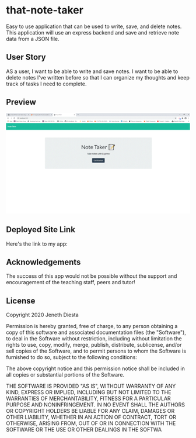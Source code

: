 # that-note-taker
Easy to use application that can be used to write, save, and delete notes. This application will use an express backend and save and retrieve note data from a JSON file.

## User Story
AS a user, I want to be able to write and save notes.
I want to be able to delete notes I've written before so that I can organize my thoughts and keep track of tasks I need to complete.



## Preview
![alt-text](noteTaker.GIF)

## Deployed Site Link
Here's the link to my app:  

## Acknowledgements
The success of this app would not be possible without the support and encouragement of the teaching staff, peers and tutor!  

## License
Copyright 2020 Jeneth Diesta

Permission is hereby granted, free of charge, to any person obtaining a copy of this software and associated documentation files (the "Software"), to deal in the Software without restriction, including without limitation the rights to use, copy, modify, merge, publish, distribute, sublicense, and/or sell copies of the Software, and to permit persons to whom the Software is furnished to do so, subject to the following conditions:

The above copyright notice and this permission notice shall be included in all copies or substantial portions of the Software.

THE SOFTWARE IS PROVIDED "AS IS", WITHOUT WARRANTY OF ANY KIND, EXPRESS OR IMPLIED, INCLUDING BUT NOT LIMITED TO THE WARRANTIES OF MERCHANTABILITY, FITNESS FOR A PARTICULAR PURPOSE AND NONINFRINGEMENT. IN NO EVENT SHALL THE AUTHORS OR COPYRIGHT HOLDERS BE LIABLE FOR ANY CLAIM, DAMAGES OR OTHER LIABILITY, WHETHER IN AN ACTION OF CONTRACT, TORT OR OTHERWISE, ARISING FROM, OUT OF OR IN CONNECTION WITH THE SOFTWARE OR THE USE OR OTHER DEALINGS IN THE SOFTWA